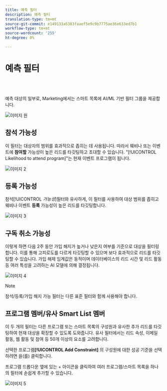 ```yaml
---
title: 예측 필터
description: 예측 필터
translation-type: tm+mt
source-git-commit: e149133a5383faaef5e9c9b7775ae36e633ed7b1
workflow-type: tm+mt
source-wordcount: '255'
ht-degree: 0%

---
```



# 예측 필터

<br> 

예측 대상의 일부로, Marketing에서는 스마트 목록에 AI/ML 기반 필터 그룹을 제공합니다.

![이미지 원](/help/sky/assets/predictive-audiences/predictive-filters/predictive-filters-1.png)

## 참석 가능성

이 필터는 대상자의 범위를 효과적으로 좁히는 데 사용됩니다. 따라서 웨비나 또는 이벤트에 **참여할** 가능성이 높은 리드를 타깃팅하고 초대할 수 있습니다. &quot;[!UICONTROL Likelihood to attend program]&quot;는 현재 이벤트 프로그램이 됩니다.

![이미지 2](/help/sky/assets/predictive-audiences/predictive-filters/predictive-filters-2.png)

## 등록 가능성

참석&#x200B;[!UICONTROL _가능성_]&#x200B;필터와 유사하게, 이 필터를 사용하여 대상 범위를 좁히고 웨비나 이벤트 **등록** 가능성이 높은 리드를 타깃팅합니다.

![이미지 3](/help/sky/assets/predictive-audiences/predictive-filters/predictive-filters-3.png)

## 구독 취소 가능성

이렇게 하면 다음 2주 동안 가입 해지가 높거나 낮은지 여부를 기준으로 대상을 필터링합니다. 이를 통해 고피로도를 다르게 타깃팅할 수 있으며 보다 효과적으로 리드를 타깃팅할 수 있습니다. 가입 해제 임계값은 동적이며 데이터베이스의 리드 시간 및 리드 활동 등 여러 특성을 고려하는 AI 모델에 의해 결정됩니다.

![이미지 4](/help/sky/assets/predictive-audiences/predictive-filters/predictive-filters-4.png)

>[!NOTE]
>
>참석/등록/가입 해지 가능 필터는 다른 표준 필터와 함께 사용해야 합니다.

## 프로그램 멤버/유사 Smart List 멤버

이 두 개의 필터는 다른 프로그램 또는 스마트 목록의 구성원과 유사한 추가 리드를 타깃팅하여 현재 대상을 확장할 수 있도록 도와줍니다. 유사 필터에서는 리드 속성, 이메일 활동, 웹 활동 및 참여 등 50개 이상의 요소를 고려합니다.

선택한 프로그램&#x200B;**[!UICONTROL Add Constraint]** 의 구성원에 대한 성공 기준을 선택하려면 을(를) 클릭합니다.

프로그램 드롭다운 옆에 있는 + 아이콘을 클릭하여 여러 프로그램/스마트 목록을 하나의 필터에 손쉽게 추가할 수 있습니다.

![이미지 5](/help/sky/assets/predictive-audiences/predictive-filters/predictive-filters-5.png)
